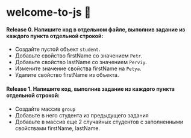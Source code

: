 # welcome-to-js 🥚

#### Release 0. Напишите код  в отдельном файле, выполнив задание из каждого пункта отдельной строкой: 

- Создайте пустой объект `student`.
- Добавьте свойство firstName со значением `Petr`.
- Добавьте свойство lastName со значением `Perviy`.
- Измените значение свойства firstName на `Petya`.
- Удалите свойство firstName из объекта.

#### Release 1. Напишите код, выполнив задание из каждого пункта отдельной строкой: 

- Создайте массив `group`
- Добавьте в него студента из предыдущего задания
- Добавьте в массив еще 2 случайных студентов с заполненными свойствами firstName, lastName.

